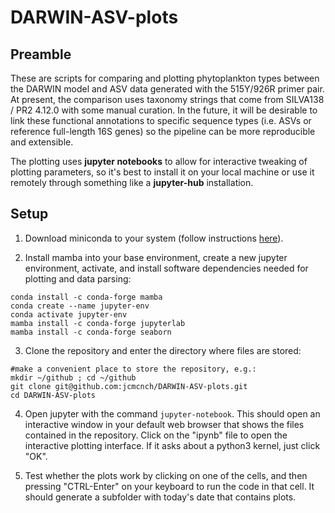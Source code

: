 # DARWIN-ASV-plots

## Preamble

These are scripts for comparing and plotting phytoplankton types between the DARWIN model and ASV data generated with the 515Y/926R primer pair. At present, the comparison uses taxonomy strings that come from SILVA138 / PR2 4.12.0 with some manual curation. In the future, it will be desirable to link these functional annotations to specific sequence types (i.e. ASVs or reference full-length 16S genes) so the pipeline can be more reproducible and extensible.

The plotting uses **jupyter notebooks** to allow for interactive tweaking of plotting parameters, so it's best to install it on your local machine or use it remotely through something like a **jupyter-hub** installation.

## Setup

1. Download miniconda to your system (follow instructions [here](https://docs.conda.io/en/latest/miniconda.html#linux-installers)).

2. Install mamba into your base environment, create a new jupyter environment, activate, and install software dependencies needed for plotting and data parsing:

```
conda install -c conda-forge mamba
conda create --name jupyter-env
conda activate jupyter-env
mamba install -c conda-forge jupyterlab 
mamba install -c conda-forge seaborn
```

3. Clone the repository and enter the directory where files are stored:

```
#make a convenient place to store the repository, e.g.:
mkdir ~/github ; cd ~/github
git clone git@github.com:jcmcnch/DARWIN-ASV-plots.git
cd DARWIN-ASV-plots
```

4. Open jupyter with the command `jupyter-notebook`. This should open an interactive window in your default web browser that shows the files contained in the repository. Click on the "ipynb" file to open the interactive plotting interface. If it asks about a python3 kernel, just click "OK".

5. Test whether the plots work by clicking on one of the cells, and then pressing "CTRL-Enter" on your keyboard to run the code in that cell. It should generate a subfolder with today's date that contains plots.
